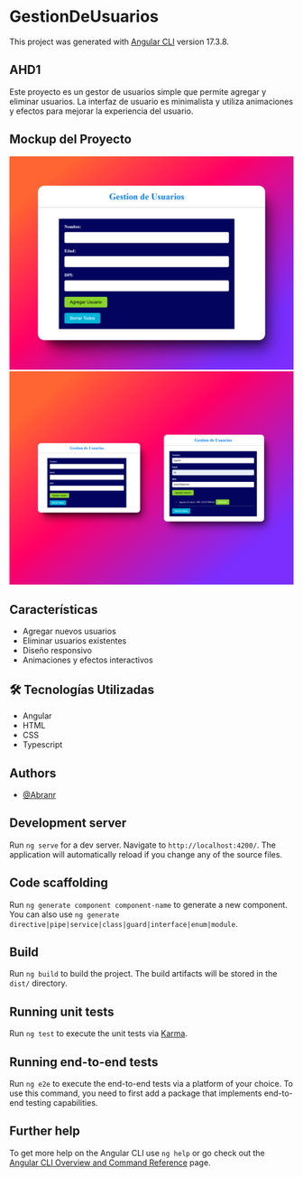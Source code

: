 # GestionDeUsuarios
This project was generated with [Angular CLI](https://github.com/angular/angular-cli) version 17.3.8.
## AHD1
Este proyecto es un gestor de usuarios simple que permite agregar y eliminar usuarios. La interfaz de usuario es minimalista y utiliza animaciones y efectos para mejorar la experiencia del usuario.
## Mockup del Proyecto
 ![alt text](image-3.png)
![alt text](988shots_so.png)

## Características
- Agregar nuevos usuarios
- Eliminar usuarios existentes
- Diseño responsivo
- Animaciones y efectos interactivos
## 🛠 Tecnologías Utilizadas
- Angular
- HTML
- CSS
- Typescript
## Authors
- [@Abranr](https://github.com/Abranr)

## Development server

Run `ng serve` for a dev server. Navigate to `http://localhost:4200/`. The application will automatically reload if you change any of the source files.

## Code scaffolding

Run `ng generate component component-name` to generate a new component. You can also use `ng generate directive|pipe|service|class|guard|interface|enum|module`.

## Build

Run `ng build` to build the project. The build artifacts will be stored in the `dist/` directory.

## Running unit tests

Run `ng test` to execute the unit tests via [Karma](https://karma-runner.github.io).

## Running end-to-end tests

Run `ng e2e` to execute the end-to-end tests via a platform of your choice. To use this command, you need to first add a package that implements end-to-end testing capabilities.

## Further help

To get more help on the Angular CLI use `ng help` or go check out the [Angular CLI Overview and Command Reference](https://angular.io/cli) page.
